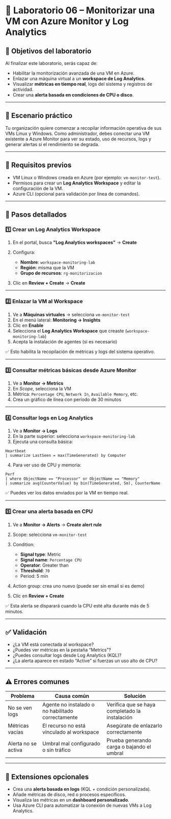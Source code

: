 # 🧪 Laboratorio 06 – Monitorizar una VM con Azure Monitor y Log Analytics

## 🎯 Objetivos del laboratorio

Al finalizar este laboratorio, serás capaz de:

* Habilitar la monitorización avanzada de una VM en Azure.
* Enlazar una máquina virtual a un **workspace de Log Analytics**.
* Visualizar **métricas en tiempo real**, logs del sistema y registros de actividad.
* Crear una **alerta basada en condiciones de CPU o disco**.

---

## 🧵 Escenario práctico

Tu organización quiere comenzar a recopilar información operativa de sus VMs Linux y Windows. Como administrador, debes conectar una VM existente a Azure Monitor para ver su estado, uso de recursos, logs y generar alertas si el rendimiento se degrada.

---

## 🧰 Requisitos previos

* VM Linux o Windows creada en Azure (por ejemplo: `vm-monitor-test`).
* Permisos para crear un **Log Analytics Workspace** y editar la configuración de la VM.
* Azure CLI (opcional para validación por línea de comandos).

---

## 🧭 Pasos detallados

### 1️⃣ Crear un Log Analytics Workspace

1. En el portal, busca **"Log Analytics workspaces"** → **Create**
2. Configura:

   * **Nombre**: `workspace-monitoring-lab`
   * **Región**: misma que la VM
   * **Grupo de recursos**: `rg-monitorizacion`
3. Clic en **Review + Create** → **Create**

---

### 2️⃣ Enlazar la VM al Workspace

1. Ve a **Máquinas virtuales** → selecciona `vm-monitor-test`
2. En el menú lateral: **Monitoring → Insights**
3. Clic en **Enable**
4. Selecciona el **Log Analytics Workspace** que creaste (`workspace-monitoring-lab`)
5. Acepta la instalación de agentes (si es necesario)

✅ Esto habilita la recopilación de métricas y logs del sistema operativo.

---

### 3️⃣ Consultar métricas básicas desde Azure Monitor

1. Ve a **Monitor → Metrics**
2. En *Scope*, selecciona la VM
3. Métrica: `Percentage CPU`, `Network In`, `Available Memory`, etc.
4. Crea un gráfico de línea con período de 30 minutos

---

### 4️⃣ Consultar logs en Log Analytics

1. Ve a **Monitor → Logs**
2. En la parte superior: selecciona `workspace-monitoring-lab`
3. Ejecuta una consulta básica:

```kusto
Heartbeat
| summarize LastSeen = max(TimeGenerated) by Computer
```

4. Para ver uso de CPU y memoria:

```kusto
Perf
| where ObjectName == "Processor" or ObjectName == "Memory"
| summarize avg(CounterValue) by bin(TimeGenerated, 5m), CounterName
```

✅ Puedes ver los datos enviados por la VM en tiempo real.

---

### 5️⃣ Crear una alerta basada en CPU

1. Ve a **Monitor → Alerts** → **Create alert rule**
2. Scope: selecciona `vm-monitor-test`
3. Condition:

   * **Signal type**: Metric
   * **Signal name**: `Percentage CPU`
   * **Operator**: Greater than
   * **Threshold**: `70`
   * Period: 5 min
4. Action group: crea uno nuevo (puede ser sin email si es demo)
5. Clic en **Review + Create**

✅ Esta alerta se disparará cuando la CPU esté alta durante más de 5 minutos.

---

## ✅ Validación

* ¿La VM está conectada al workspace?
* ¿Puedes ver métricas en la pestaña “Metrics”?
* ¿Puedes consultar logs desde Log Analytics (KQL)?
* ¿La alerta aparece en estado “Active” si fuerzas un uso alto de CPU?

---

## ⚠️ Errores comunes

| Problema            | Causa común                                       | Solución                                       |
| ------------------- | ------------------------------------------------- | ---------------------------------------------- |
| No se ven logs      | Agente no instalado o no habilitado correctamente | Verifica que se haya completado la instalación |
| Métricas vacías     | El recurso no está vinculado al workspace         | Asegúrate de enlazarlo correctamente           |
| Alerta no se activa | Umbral mal configurado o sin tráfico              | Prueba generando carga o bajando el umbral     |

---

## 🧩 Extensiones opcionales

* Crea una **alerta basada en logs** (KQL + condición personalizada).
* Añade métricas de disco, red o procesos específicos.
* Visualiza las métricas en un **dashboard personalizado**.
* Usa Azure CLI para automatizar la conexión de nuevas VMs a Log Analytics.